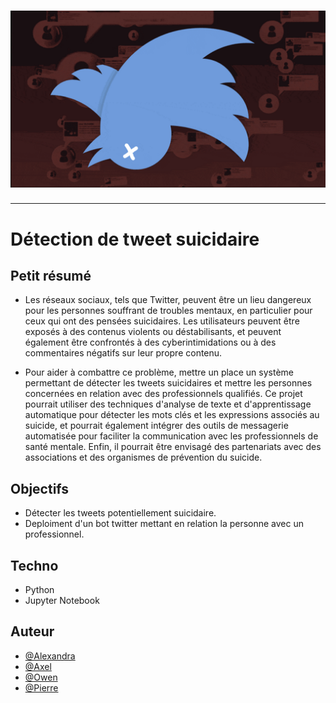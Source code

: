 <h1 align="center">
  <img src="./Assets/header.png" alt="FPS" />
</h1>

---

# Détection de tweet suicidaire

## Petit résumé

- Les réseaux sociaux, tels que Twitter, peuvent être un lieu dangereux pour les personnes souffrant de troubles mentaux, en particulier pour ceux qui ont des pensées suicidaires. Les utilisateurs peuvent être exposés à des contenus violents ou déstabilisants, et peuvent également être confrontés à des cyberintimidations ou à des commentaires négatifs sur leur propre contenu.

- Pour aider à combattre ce problème, mettre un place un système permettant de détecter les tweets suicidaires et mettre les personnes concernées en relation avec des professionnels qualifiés. Ce projet pourrait utiliser des techniques d'analyse de texte et d'apprentissage automatique pour détecter les mots clés et les expressions associés au suicide, et pourrait également intégrer des outils de messagerie automatisée pour faciliter la communication avec les professionnels de santé mentale. Enfin, il pourrait être envisagé des partenariats avec des associations et des organismes de prévention du suicide.

## Objectifs

- Détecter les tweets potentiellement suicidaire.
- Deploiment d'un bot twitter mettant en relation la personne avec un professionnel.

## Techno

- Python
- Jupyter Notebook

## Auteur

- [@Alexandra](https://github.com/AlexandraChuvatin)
- [@Axel](https://github.com/axelg99)
- [@Owen](https://github.com/owen974)
- [@Pierre](https://github.com/Pierre-Portfolio)
